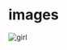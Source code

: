 # images 
![girl](https://user-images.githubusercontent.com/8344941/90047288-8860e000-dc86-11ea-9633-58ffacf538cd.jpg)




